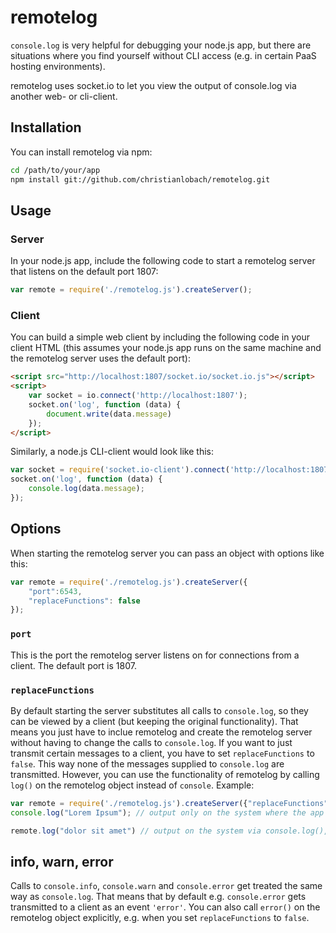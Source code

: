 # remotelog


`console.log` is very helpful for debugging your node.js app, but there are situations where you find yourself without CLI access (e.g. in certain PaaS hosting environments).

remotelog uses socket.io to let you view the output of console.log via another web- or cli-client.

## Installation
You can install remotelog via npm:
```bash
cd /path/to/your/app
npm install git://github.com/christianlobach/remotelog.git
```


## Usage
### Server

In your node.js app, include the following code to start a remotelog server that listens on the default port 1807:
```js
var remote = require('./remotelog.js').createServer();
``` 
### Client
    
You can build a simple web client by including the following code in your client HTML (this assumes your node.js app runs on the same machine and the remotelog server uses the default port):

```html
<script src="http://localhost:1807/socket.io/socket.io.js"></script>
<script>
    var socket = io.connect('http://localhost:1807');
    socket.on('log', function (data) {
        document.write(data.message)
    });
</script>
```

Similarly, a node.js CLI-client would look like this:
```js
var socket = require('socket.io-client').connect('http://localhost:1807');
socket.on('log', function (data) {
    console.log(data.message);
});
```
## Options
When starting the remotelog server you can pass an object with options like this:
```js
var remote = require('./remotelog.js').createServer({
    "port":6543,
    "replaceFunctions": false
});
```
### `port`
This is the port the remotelog server listens on for connections from a client. The default port is 1807.

### `replaceFunctions`
By default starting the server substitutes all calls to `console.log`, so they can be viewed by a client (but keeping the original functionality). That means you just have to inclue remotelog and create the remotelog server without having to change the calls to `console.log`.
If you want to just transmit certain messages to a client, you have to set `replaceFunctions` to `false`. This way none of the messages supplied to `console.log` are transmitted. However, you can use the functionality of remotelog by calling `log()` on the remotelog object instead of `console`. Example:

```js
var remote = require('./remotelog.js').createServer({"replaceFunctions":"false"});
console.log("Lorem Ipsum"); // output only on the system where the app runs

remote.log("dolor sit amet") // output on the system via console.log(), as well as on the connected client

```

## info, warn, error
Calls to `console.info`, `console.warn` and `console.error` get treated the same way as `console.log`. That means that by default e.g. `console.error` gets transmitted to a client as an event `'error'`. You can also call `error()` on the remotelog object explicitly, e.g. when you set `replaceFunctions` to `false`.

